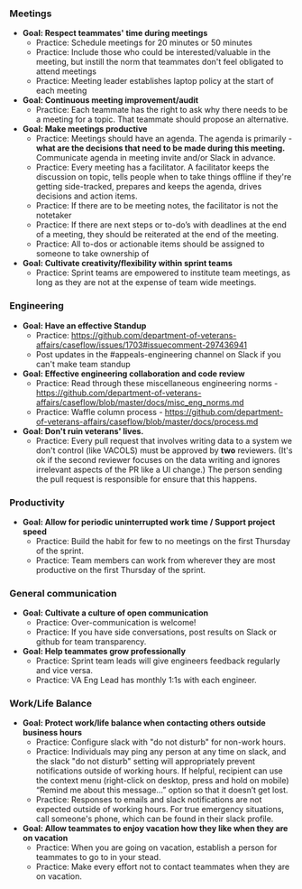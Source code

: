 ### Meetings

- **Goal: Respect teammates' time during meetings**
  - Practice: Schedule meetings for 20 minutes or 50 minutes
  - Practice: Include those who could be interested/valuable in the meeting, but instill the norm that teammates don't feel obligated to attend meetings
   - Practice: Meeting leader establishes laptop policy at the start of each meeting
- **Goal: Continuous meeting improvement/audit**
  - Practice: Each teammate has the right to ask why there needs to be a meeting for a topic. That teammate should propose an alternative.
- **Goal: Make meetings productive**
  - Practice: Meetings should have an agenda. The agenda is primarily - **what are the decisions that need to be made during this meeting.** Communicate agenda in meeting invite and/or Slack in advance.
  - Practice: Every meeting has a facilitator.  A facilitator keeps the discussion on topic, tells people when to take things offline if they're getting side-tracked, prepares and keeps the agenda, drives decisions and action items. 
  - Practice: If there are to be meeting notes, the facilitator is not the notetaker
  - Practice: If there are next steps or to-do’s with deadlines at the end of a meeting, they should be reiterated at the end of the meeting.
  - Practice: All to-dos or actionable items should be assigned to someone to take ownership of 
- **Goal: Cultivate creativity/flexibility within sprint teams**
  - Practice: Sprint teams are empowered to institute team meetings, as long as they are not at the expense of team wide meetings.

### Engineering
- **Goal: Have an effective Standup**
  - Practice: https://github.com/department-of-veterans-affairs/caseflow/issues/1703#issuecomment-297436941 
  - Post updates in the #appeals-engineering channel on Slack if you can't make team standup
- **Goal: Effective engineering collaboration and code review**
  - Practice: Read through these miscellaneous engineering norms -
 https://github.com/department-of-veterans-affairs/caseflow/blob/master/docs/misc_eng_norms.md
  - Practice: Waffle column process - https://github.com/department-of-veterans-affairs/caseflow/blob/master/docs/process.md
- **Goal: Don't ruin veterans' lives.**
  - Practice: Every pull request that involves writing data to a system we don't control (like VACOLS) must be approved by **two** reviewers. (It's ok if the second reviewer focuses on the data writing and ignores irrelevant aspects of the PR like a UI change.) The person sending the pull request is responsible for ensure that this happens.

### Productivity
- **Goal: Allow for periodic uninterrupted work time / Support project speed**
  - Practice: Build the habit for few to no meetings on the first Thursday of the sprint.
  - Practice: Team members can work from wherever they are most productive on the first Thursday of the sprint.
 
### General communication
- **Goal: Cultivate a culture of open communication**
  - Practice: Over-communication is welcome!
  - Practice: If you have side conversations, post results on Slack or github for team transparency.
- **Goal: Help teammates grow professionally** 
  - Practice: Sprint team leads will give engineers feedback regularly and vice versa.
  - Practice: VA Eng Lead has monthly 1:1s with each engineer.
 
### Work/Life Balance
- **Goal: Protect work/life balance when contacting others outside business hours**
  - Practice: Configure slack with "do not disturb" for non-work hours.
  - Practice: Individuals may ping any person at any time on slack, and the slack "do not disturb" setting will appropriately prevent notifications outside of working hours. If helpful, recipient can use the context menu (right-click on desktop, press and hold on mobile) “Remind me about this message…” option so that it doesn’t get lost.
  - Practice: Responses to emails and slack notifications are not expected outside of working hours.  For true emergency situations, call someone's phone, which can be found in their slack profile.
- **Goal: Allow teammates to enjoy vacation how they like when they are on vacation**
  - Practice: When you are going on vacation, establish a person for teammates to go to in your stead.
  - Practice: Make every effort not to contact teammates when they are on vacation. 
